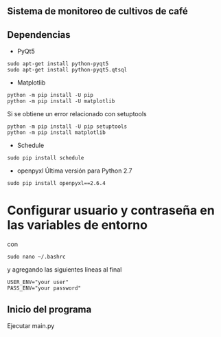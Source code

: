 ## Sistema de monitoreo de cultivos de café

## Dependencias

* PyQt5
```
sudo apt-get install python-pyqt5
sudo apt-get install python-pyqt5.qtsql
```
* Matplotlib
```
python -m pip install -U pip
python -m pip install -U matplotlib
```
Si se obtiene un error relacionado con setuptools
```
python -m pip install -U pip setuptools
python -m pip install matplotlib
```
* Schedule
```
sudo pip install schedule
```
* openpyxl
Última versión para Python 2.7
```
sudo pip install openpyxl==2.6.4
```
# Configurar usuario y contraseña en las variables de entorno
con
```
sudo nano ~/.bashrc
```
y agregando las siguientes lineas al final
```
USER_ENV="your user"
PASS_ENV="your password"
```

## Inicio del programa
Ejecutar main.py